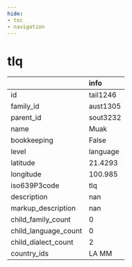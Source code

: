 ```yaml
---
hide:
- toc
- navigation
---
```

# tlq
|                      | info     |
|:---------------------|:---------|
| id                   | tail1246 |
| family_id            | aust1305 |
| parent_id            | sout3232 |
| name                 | Muak     |
| bookkeeping          | False    |
| level                | language |
| latitude             | 21.4293  |
| longitude            | 100.985  |
| iso639P3code         | tlq      |
| description          | nan      |
| markup_description   | nan      |
| child_family_count   | 0        |
| child_language_count | 0        |
| child_dialect_count  | 2        |
| country_ids          | LA MM    |
